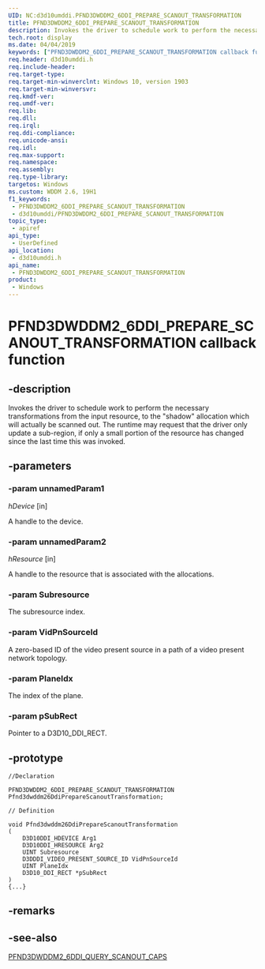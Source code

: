 ```yaml
---
UID: NC:d3d10umddi.PFND3DWDDM2_6DDI_PREPARE_SCANOUT_TRANSFORMATION
title: PFND3DWDDM2_6DDI_PREPARE_SCANOUT_TRANSFORMATION
description: Invokes the driver to schedule work to perform the necessary transformations from the input resource, to the "shadow" allocation which will actually be scanned out.
tech.root: display
ms.date: 04/04/2019
keywords: ["PFND3DWDDM2_6DDI_PREPARE_SCANOUT_TRANSFORMATION callback function"]
req.header: d3d10umddi.h
req.include-header: 
req.target-type: 
req.target-min-winverclnt: Windows 10, version 1903
req.target-min-winversvr: 
req.kmdf-ver: 
req.umdf-ver: 
req.lib: 
req.dll: 
req.irql: 
req.ddi-compliance: 
req.unicode-ansi: 
req.idl: 
req.max-support: 
req.namespace: 
req.assembly: 
req.type-library: 
targetos: Windows
ms.custom: WDDM 2.6, 19H1
f1_keywords:
 - PFND3DWDDM2_6DDI_PREPARE_SCANOUT_TRANSFORMATION
 - d3d10umddi/PFND3DWDDM2_6DDI_PREPARE_SCANOUT_TRANSFORMATION
topic_type:
 - apiref
api_type:
 - UserDefined
api_location:
 - d3d10umddi.h
api_name:
 - PFND3DWDDM2_6DDI_PREPARE_SCANOUT_TRANSFORMATION
product:
 - Windows
---
```


# PFND3DWDDM2_6DDI_PREPARE_SCANOUT_TRANSFORMATION callback function


## -description

Invokes the driver to schedule work to perform the necessary transformations from the input resource, to the "shadow" allocation which will actually be scanned out. The runtime may request that the driver only update a sub-region, if only a small portion of the resource has changed since the last time this was invoked.

## -parameters

### -param unnamedParam1

*hDevice* [in]

A handle to the device.

### -param unnamedParam2

*hResource* [in]

A handle to the resource that is associated with the allocations.

### -param Subresource

The subresource index.

### -param VidPnSourceId

A zero-based ID of the video present source in a path of a video present network topology.

### -param PlaneIdx

The index of the plane.

### -param pSubRect

Pointer to a D3D10_DDI_RECT.

## -prototype

```
//Declaration

PFND3DWDDM2_6DDI_PREPARE_SCANOUT_TRANSFORMATION Pfnd3dwddm26DdiPrepareScanoutTransformation; 

// Definition

void Pfnd3dwddm26DdiPrepareScanoutTransformation 
(
	D3D10DDI_HDEVICE Arg1
	D3D10DDI_HRESOURCE Arg2
	UINT Subresource
	D3DDDI_VIDEO_PRESENT_SOURCE_ID VidPnSourceId
	UINT PlaneIdx
	D3D10_DDI_RECT *pSubRect
)
{...}

```

## -remarks

## -see-also

[PFND3DWDDM2_6DDI_QUERY_SCANOUT_CAPS](nc-d3d10umddi-pfnd3dwddm2_6ddi_query_scanout_caps.md)

